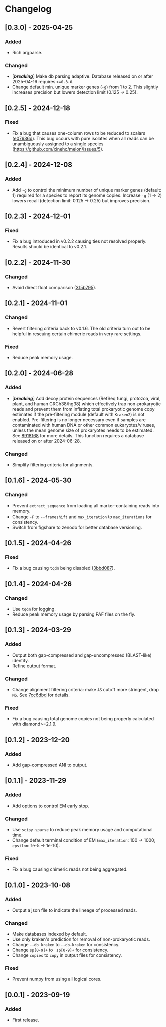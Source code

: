 # Changelog
## [0.3.0] - 2025-04-25
### Added
- Rich argparse.

### Changed
- [***breaking***] Make db parsing adaptive. Database released on or after 2025-04-16 requires `>=0.3.0`.
- Change default min. unique marker genes (`-g`) from 1 to 2. This slightly increases precision but lowers detection limit (0.125 -> 0.25).


## [0.2.5] - 2024-12-18
### Fixed
- Fix a bug that causes one-column rows to be reduced to scalars ([e07636d](https://github.com/xinehc/melon/commit/e07636dc267c0a40c51c1ab788efc45b2c3b1ad7)). This bug occurs with pure isolates when all reads can be unambiguously assigned to a single species (https://github.com/xinehc/melon/issues/5).


## [0.2.4] - 2024-12-08
### Added
- Add `-g` to control the minimum number of unique marker genes (default: 1) required for a species to report its genome copies. Increase `-g` (1 -> 2) lowers recall (detection limit: 0.125 -> 0.25) but improves precision.


## [0.2.3] - 2024-12-01
### Fixed
- Fix a bug introduced in v0.2.2 causing ties not resolved properly. Results should be identical to v0.2.1.


## [0.2.2] - 2024-11-30
### Changed
- Avoid direct float comparison ([315b795](https://github.com/xinehc/melon/commit/315b795ebd7f5654822e0e9a12855c375cc11774)).


## [0.2.1] - 2024-11-01
### Changed
- Revert filtering criteria back to v0.1.6. The old criteria turn out to be helpful in rescuing certain chimeric reads in very rare settings.
### Fixed
- Reduce peak memory usage.


## [0.2.0] - 2024-06-28
### Added
- [***breaking***] Add decoy protein sequences (RefSeq fungi, protozoa, viral, plant, and human GRCh38/hg38) which effectively trap non-prokaryotic reads and prevent them from inflating total prokaryotic genome copy estimates if the pre-filtering module (default with `Kraken2`) is not enabled. Pre-filtering is no longer necessary even if samples are contaminated with human DNA or other common eukaryotes/viruses, unless the mean genome size of prokaryotes needs to be estimated. See [8918168](https://github.com/xinehc/melon-supplementary/commit/891816897bb3c82dcfff7ff44b45907593ba0eac) for more details. This function requires a database released on or after 2024-06-28.
### Changed
- Simplify filtering criteria for alignments.


## [0.1.6] - 2024-05-30
### Changed
- Prevent `extract_sequence` from loading all marker-containing reads into memory.
- Change `-F` to `--frameshift` and `max_iteration` to `max_iterations` for consistency.
- Switch from figshare to zenodo for better database versioning.


## [0.1.5] - 2024-04-26
### Fixed
- Fix a bug causing `tqdm` being disabled ([3bbd087](https://github.com/xinehc/melon/commit/3bbd087b8867e3167973a746af14f1fd797f9746)).


## [0.1.4] - 2024-04-26
### Changed
- Use `tqdm` for logging.
- Reduce peak memory usage by parsing PAF files on the fly.


## [0.1.3] - 2024-03-29
### Added
- Output both gap-compressed and gap-uncompressed (BLAST-like) identity.
- Refine output format.
### Changed
- Change alignment filtering criteria: make `AS` cutoff more stringent, drop `MS`. See [7cc6dbd](https://github.com/xinehc/melon/commit/7cc6dbd866027cf5c1adaa5c69ed7919d8630607) for details.
### Fixed
- Fix a bug causing total genome copies not being properly calculated with diamond>=2.1.9.


## [0.1.2] - 2023-12-20
### Added
- Add gap-compressed ANI to output.


## [0.1.1] - 2023-11-29
### Added
- Add options to control EM early stop.
### Changed
- Use `scipy.sparse` to reduce peak memory usage and computational time.
- Change default terminal condition of EM (`max_iteration`: 100 -> 1000; `epsilon`: 1e-5 -> 1e-10).
### Fixed
- Fix a bug causing chimeric reads not being aggregated.


## [0.1.0] - 2023-10-08
### Added
- Output a json file to indicate the lineage of processed reads.
### Changed
- Make databases indexed by default.
- Use only kraken's prediction for removal of non-prokaryotic reads.
- Change `--db_kraken` to `--db-kraken` for consistency.
- Change `sp[0-9]+` to ` sp[0-9]+` for consistency.
- Change `copies` to `copy` in output files for consistency.
### Fixed
- Prevent numpy from using all logical cores.


## [0.0.1] - 2023-09-19
### Added
- First release.
